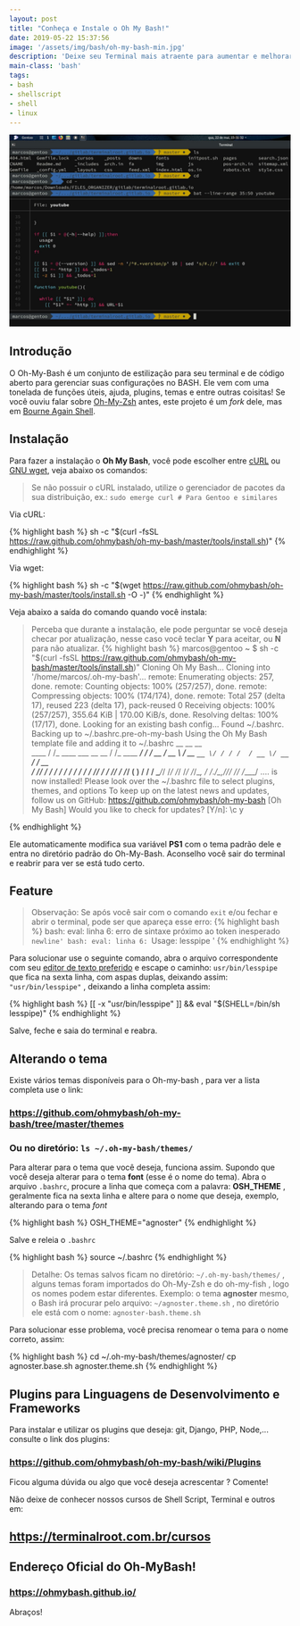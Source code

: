 ```yaml
---
layout: post
title: "Conheça e Instale o Oh My Bash!"
date: 2019-05-22 15:37:56
image: '/assets/img/bash/oh-my-bash-min.jpg'
description: 'Deixe seu Terminal mais atraente para aumentar e melhorar sua vontade de sempre utilizá-lo.'
main-class: 'bash'
tags:
- bash
- shellscript
- shell
- linux
---
```


![Conheça e Instale o Oh My Bash!](/assets/img/bash/oh-my-bash-min.jpg "Conheça e Instale o Oh My Bash!")

## Introdução
O Oh-My-Bash é um conjunto de estilização para seu terminal e de código aberto para gerenciar suas configurações no BASH. Ele vem com uma tonelada de funções úteis, ajuda, plugins, temas e entre outras coisitas! Se você ouviu falar sobre [Oh-My-Zsh](https://terminalroot.com.br/2018/02/como-instalar-e-usar-o-shell-zsh-e-o-oh-my-zsh.html) antes, este projeto é um *fork* dele, mas em [Bourne Again Shell](https://terminalroot.com.br/shell).

## Instalação

Para fazer a instalação o **Oh My Bash**, você pode escolher entre [cURL](https://curl.haxx.se/) ou [GNU wget](https://www.gnu.org/software/wget/), veja abaixo os comandos:

> Se não possuir o cURL instalado, utilize o gerenciador de pacotes da sua distribuição, ex.: `sudo emerge curl # Para Gentoo e similares`

Via cURL:

{% highlight bash  %}
sh -c "$(curl -fsSL https://raw.github.com/ohmybash/oh-my-bash/master/tools/install.sh)"
{% endhighlight  %}

Via wget:

{% highlight bash  %}
sh -c "$(wget https://raw.github.com/ohmybash/oh-my-bash/master/tools/install.sh -O -)"
{% endhighlight  %}

Veja abaixo a saída do comando quando você instala:
> Perceba que durante a instalação, ele pode perguntar se você deseja checar por atualização, nesse caso você teclar **Y** para aceitar, ou **N** para não atualizar.
{% highlight bash  %}
marcos@gentoo ~ $ sh -c "$(curl -fsSL https://raw.github.com/ohmybash/oh-my-bash/master/tools/install.sh)"
Cloning Oh My Bash...
Cloning into '/home/marcos/.oh-my-bash'...
remote: Enumerating objects: 257, done.
remote: Counting objects: 100% (257/257), done.
remote: Compressing objects: 100% (174/174), done.
remote: Total 257 (delta 17), reused 223 (delta 17), pack-reused 0
Receiving objects: 100% (257/257), 355.64 KiB | 170.00 KiB/s, done.
Resolving deltas: 100% (17/17), done.
Looking for an existing bash config...
Found ~/.bashrc. Backing up to ~/.bashrc.pre-oh-my-bash
Using the Oh My Bash template file and adding it to ~/.bashrc
         __                          __               __  
  ____  / /_     ____ ___  __  __   / /_  ____ ______/ /_ 
 / __ \/ __ \   / __ `__ \/ / / /  / __ \/ __ `/ ___/ __ \
/ /_/ / / / /  / / / / / / /_/ /  / /_/ / /_/ (__  ) / / /
\____/_/ /_/  /_/ /_/ /_/\__, /  /_.___/\__,_/____/_/ /_/ 
                        /____/                            .... is now installed!
Please look over the ~/.bashrc file to select plugins, themes, and options
To keep up on the latest news and updates, follow us on GitHub: https://github.com/ohmybash/oh-my-bash
[Oh My Bash] Would you like to check for updates? [Y/n]: \c
y

{% endhighlight  %}


Ele automaticamente modifica sua variável **PS1** com o tema padrão dele e entra no diretório padrão do Oh-My-Bash. Aconselho você sair do terminal e reabrir para ver se está tudo certo.

## Feature

> Observação: Se após você sair com o comando `exit` e/ou fechar e abrir o terminal, pode ser que apareça esse erro:
{% highlight bash  %}
bash: eval: linha 6: erro de sintaxe próximo ao token inesperado `newline'
bash: eval: linha 6: `Usage: lesspipe <file>'
{% endhighlight  %}

Para solucionar use o seguinte comando, abra o arquivo correspondente com seu [editor de texto preferido](https://terminalroot.com.br/vim) e escape o caminho: `usr/bin/lesspipe` que fica na sexta linha, com aspas duplas, deixando assim: `"usr/bin/lesspipe"` , deixando a linha completa assim:

{% highlight bash  %}
[[ -x "usr/bin/lesspipe" ]] && eval "$(SHELL=/bin/sh lesspipe)"
{% endhighlight  %}

Salve, feche e saia do terminal e reabra.

## Alterando o tema

Existe vários temas disponíveis para o Oh-my-bash , para ver a lista completa use o link:

### <https://github.com/ohmybash/oh-my-bash/tree/master/themes>
### Ou no diretório: `ls ~/.oh-my-bash/themes/`

Para alterar para o tema que você deseja, funciona assim. Supondo que você deseja alterar para o tema **font** (esse é o nome do tema). Abra o arquivo `.bashrc`, procure a linha que começa com a palavra: **OSH_THEME** , geralmente fica na sexta linha e altere para o nome que deseja, exemplo, alterando para o tema *font*

{% highlight bash  %}
OSH_THEME="agnoster"
{% endhighlight  %}

Salve e releia o `.bashrc`

{% highlight bash  %}
source ~/.bashrc
{% endhighlight  %}

> Detalhe: Os temas salvos ficam no diretório: `~/.oh-my-bash/themes/` , alguns temas foram importados do Oh-My-Zsh e do oh-my-fish , logo os nomes podem estar diferentes. Exemplo: o tema **agnoster** mesmo, o Bash irá procurar pelo arquivo: `~/agnoster.theme.sh` , no diretório ele está com o nome: `agnoster-bash.theme.sh`

Para solucionar esse problema, você precisa renomear o tema para o nome correto, assim:

{% highlight bash  %}
cd ~/.oh-my-bash/themes/agnoster/
cp agnoster.base.sh agnoster.theme.sh
{% endhighlight  %}

## Plugins para Linguagens de Desenvolvimento e Frameworks

Para instalar e utilizar os plugins que deseja: git, Django, PHP, Node,... consulte o link dos plugins:

### <https://github.com/ohmybash/oh-my-bash/wiki/Plugins>

Ficou alguma dúvida ou algo que você deseja acrescentar ? Comente!

Não deixe de conhecer nossos cursos de Shell Script, Terminal e outros em:

## <https://terminalroot.com.br/cursos>

## Endereço Oficial do Oh-MyBash!
### <https://ohmybash.github.io/>

Abraços!
